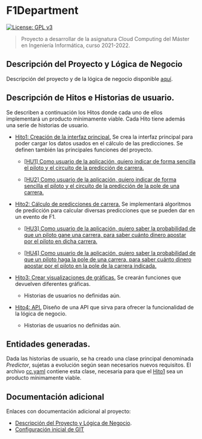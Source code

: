 # F1Department
[![License: GPL v3](https://img.shields.io/badge/License-GPLv3-blue.svg)](https://www.gnu.org/licenses/gpl-3.0)
>Proyecto a desarrollar de la asignatura Cloud Computing del Máster en Ingeniería Informática, curso 2021-2022.

## Descripción del Proyecto y Lógica de Negocio
Descripción del proyecto y de la lógica de negocio disponible [aquí](./documentacion/descripcion_y_logica.md).

## Descripción de Hitos e Historias de usuario.

Se describen a continuación los Hitos donde cada uno de ellos implementará un producto mínimamente viable. Cada Hito tiene además una serie de historias de usuario.

* [Hito1: Creación de la interfaz principal.](https://github.com/Nastard/F1Deparment/milestone/2) Se crea la interfaz principal para poder cargar los datos usados en el cálculo de las predicciones. Se definen también las principales funciones del proyecto.

	* [[HU1] Como usuario de la aplicación, quiero indicar de forma sencilla el piloto y el circuito de la predicción de carrera.](https://github.com/Nastard/F1Deparment/issues/18)

	* [[HU2] Como usuario de la aplicación, quiero indicar de forma sencilla el piloto y el circuito de la predicción de la pole de una carrera.](https://github.com/Nastard/F1Deparment/issues/19)

* [Hito2: Cálculo de predicciones de carrera.](https://github.com/Nastard/F1Deparment/milestone/3) Se implementará algoritmos de predicción para calcular diversas predicciones que se pueden dar en un evento de F1.

	* [[HU3] Como usuario de la aplicación, quiero saber la probabilidad de que un piloto gane una carrera, para saber cuánto dinero apostar por el piloto en dicha carrera.](https://github.com/Nastard/F1Deparment/issues/4)

	* [[HU4] Como usuario de la aplicación, quiero saber la probabilidad de que un piloto haga la pole de una carrera, para saber cuánto dinero apostar por el piloto en la pole de la carrera indicada.](https://github.com/Nastard/F1Deparment/issues/17)

* [Hito3: Crear visualizaciones de gráficas.](https://github.com/Nastard/F1Deparment/milestone/4) Se crearán funciones que devuelven diferentes gráficas.

	* Historias de usuarios no definidas aún.


* [Hito4: API.](https://github.com/Nastard/F1Deparment/milestone/5) Diseño de una API que sirva para ofrecer la funcionalidad de la lógica de negocio.

	* Historias de usuarios no definidas aún.

## Entidades generadas.

Dada las historias de usuario, se ha creado una clase principal denominada *Predictor*, sujetas a evolución según sean necesarios nuevos requisitos. El archivo [cc.yaml](./cc.yaml) contiene esta clase, necesaria para que el [Hito1](https://github.com/Nastard/F1Deparment/milestone/2) sea un producto mínimamente viable.


## Documentación adicional
Enlaces con documentación adicional al proyecto:
* [Descripción del Proyecto y Lógica de Negocio](./descripcion_y_logica.md).
* [Configuración inicial de GIT](./documentacion/doc_hito0.md)
